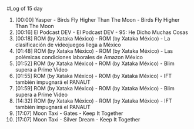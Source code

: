 #Log of 15 day

1. [00:00] Yasper - Birds Fly Higher Than The Moon - Birds Fly Higher Than The Moon
1. [00:16] El Podcast DEV - El Podcast DEV - 95: He Dicho Muchas Cosas
1. [00:18] ROM (by Xataka México) - ROM (by Xataka México) - La clasificación de videojuegos llega a México
1. [01:48] ROM (by Xataka México) - ROM (by Xataka México) - Las polémicas condiciones laborales de Amazon México
1. [01:52] ROM (by Xataka México) - ROM (by Xataka México) - Blim supera a Prime Video
1. [01:55] ROM (by Xataka México) - ROM (by Xataka México) - IFT también impugnará el PANAUT
1. [01:59] ROM (by Xataka México) - ROM (by Xataka México) - Blim supera a Prime Video
1. [14:32] ROM (by Xataka México) - ROM (by Xataka México) - IFT también impugnará el PANAUT
1. [17:07] Moon Taxi - Gates - Keep It Together
1. [17:07] Moon Taxi - Silver Dream - Keep It Together
